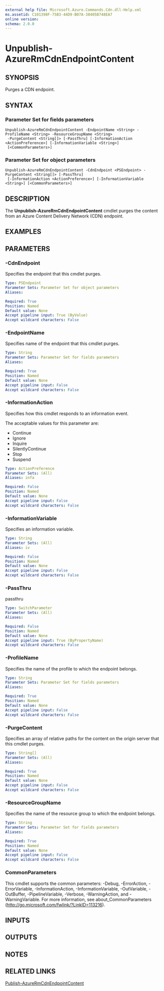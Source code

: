 ```yaml
---
external help file: Microsoft.Azure.Commands.Cdn.dll-Help.xml
ms.assetid: C101398F-75B3-44D9-B07A-38405B748EA7
online version: 
schema: 2.0.0
---
```


# Unpublish-AzureRmCdnEndpointContent

## SYNOPSIS
Purges a CDN endpoint.

## SYNTAX

### Parameter Set for fields parameters
```
Unpublish-AzureRmCdnEndpointContent -EndpointName <String> -ProfileName <String> -ResourceGroupName <String>
 -PurgeContent <String[]> [-PassThru] [-InformationAction <ActionPreference>] [-InformationVariable <String>]
 [<CommonParameters>]
```

### Parameter Set for object parameters
```
Unpublish-AzureRmCdnEndpointContent -CdnEndpoint <PSEndpoint> -PurgeContent <String[]> [-PassThru]
 [-InformationAction <ActionPreference>] [-InformationVariable <String>] [<CommonParameters>]
```

## DESCRIPTION
The **Unpublish-AzureRmCdnEndpointContent** cmdlet purges the content from an Azure Content Delivery Network (CDN) endpoint.

## EXAMPLES

## PARAMETERS

### -CdnEndpoint
Specifies the endpoint that this cmdlet purges.

```yaml
Type: PSEndpoint
Parameter Sets: Parameter Set for object parameters
Aliases: 

Required: True
Position: Named
Default value: None
Accept pipeline input: True (ByValue)
Accept wildcard characters: False
```

### -EndpointName
Specifies name of the endpoint that this cmdlet purges.

```yaml
Type: String
Parameter Sets: Parameter Set for fields parameters
Aliases: 

Required: True
Position: Named
Default value: None
Accept pipeline input: False
Accept wildcard characters: False
```

### -InformationAction
Specifies how this cmdlet responds to an information event.

The acceptable values for this parameter are:

- Continue
- Ignore
- Inquire
- SilentlyContinue
- Stop
- Suspend

```yaml
Type: ActionPreference
Parameter Sets: (All)
Aliases: infa

Required: False
Position: Named
Default value: None
Accept pipeline input: False
Accept wildcard characters: False
```

### -InformationVariable
Specifies an information variable.

```yaml
Type: String
Parameter Sets: (All)
Aliases: iv

Required: False
Position: Named
Default value: None
Accept pipeline input: False
Accept wildcard characters: False
```

### -PassThru
passthru

```yaml
Type: SwitchParameter
Parameter Sets: (All)
Aliases: 

Required: False
Position: Named
Default value: None
Accept pipeline input: True (ByPropertyName)
Accept wildcard characters: False
```

### -ProfileName
Specifies the name of the profile to which the endpoint belongs.

```yaml
Type: String
Parameter Sets: Parameter Set for fields parameters
Aliases: 

Required: True
Position: Named
Default value: None
Accept pipeline input: False
Accept wildcard characters: False
```

### -PurgeContent
Specifies an array of relative paths for the content on the origin server that this cmdlet purges.

```yaml
Type: String[]
Parameter Sets: (All)
Aliases: 

Required: True
Position: Named
Default value: None
Accept pipeline input: False
Accept wildcard characters: False
```

### -ResourceGroupName
Specifies the name of the resource group to which the endpoint belongs.

```yaml
Type: String
Parameter Sets: Parameter Set for fields parameters
Aliases: 

Required: True
Position: Named
Default value: None
Accept pipeline input: False
Accept wildcard characters: False
```

### CommonParameters
This cmdlet supports the common parameters: -Debug, -ErrorAction, -ErrorVariable, -InformationAction, -InformationVariable, -OutVariable, -OutBuffer, -PipelineVariable, -Verbose, -WarningAction, and -WarningVariable. For more information, see about_CommonParameters (http://go.microsoft.com/fwlink/?LinkID=113216).

## INPUTS

## OUTPUTS

## NOTES

## RELATED LINKS

[Publish-AzureRmCdnEndpointContent](./Publish-AzureRmCdnEndpointContent.md)


